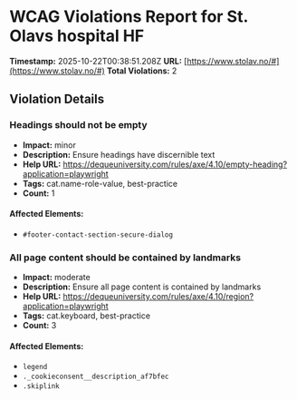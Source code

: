 # WCAG Violations Report for St. Olavs hospital HF

**Timestamp:** 2025-10-22T00:38:51.208Z
**URL:** [https://www.stolav.no/#](https://www.stolav.no/#)
**Total Violations:** 2

## Violation Details

### Headings should not be empty

- **Impact:** minor
- **Description:** Ensure headings have discernible text
- **Help URL:** https://dequeuniversity.com/rules/axe/4.10/empty-heading?application=playwright
- **Tags:** cat.name-role-value, best-practice
- **Count:** 1

#### Affected Elements:

- `#footer-contact-section-secure-dialog`

### All page content should be contained by landmarks

- **Impact:** moderate
- **Description:** Ensure all page content is contained by landmarks
- **Help URL:** https://dequeuniversity.com/rules/axe/4.10/region?application=playwright
- **Tags:** cat.keyboard, best-practice
- **Count:** 3

#### Affected Elements:

- `legend`
- `._cookieconsent__description_af7bfec`
- `.skiplink`
